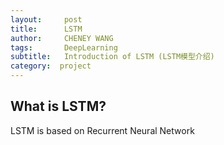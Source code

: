 ```yaml
---
layout:     post
title:      LSTM
author:     CHENEY WANG
tags: 		DeepLearning
subtitle:  	Introduction of LSTM (LSTM模型介绍)
category:  project
---
```

<!-- Start Writing Below in Markdown -->

## What is LSTM?
LSTM is based on Recurrent Neural Network








